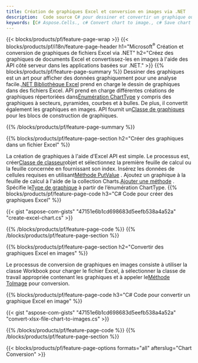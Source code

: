 ```yaml
---
title: Création de graphiques Excel et conversion en images via .NET
description:  Code source C# pour dessiner et convertir un graphique ou un diagramme dans Excel Microsoft à l'aide de la bibliothèque .NET.
keywords: [C# Aspose.Cells., c# Convert chart to image., c# Save chart to image., c# chart to image., create charts in c#., insert charts in c#., manage charts in c#]
---
```

{{< blocks/products/pf/feature-page-wrap >}}
{{< blocks/products/pf/i18n/feature-page-header h1="Microsoft<sup>&reg;</sup> Création et conversion de graphiques de fichiers Excel via .NET" h2="Créez des graphiques de documents Excel et convertissez-les en images à l\'aide des API côté serveur dans les applications basées sur .NET." >}}
{{% blocks/products/pf/feature-page-summary %}}
 Dessiner des graphiques est un art pour afficher des données graphiquement pour une analyse facile.[.NET Bibliothèque Excel](/cells/fr/net/) prend en charge le dessin de graphiques dans des fichiers Excel. API prend en charge différentes créations de graphiques répertoriées dans[Énumération ChartType](https://reference.aspose.com/cells/net/aspose.cells.charts/charttype) y compris des graphiques à secteurs, pyramides, courbes et à bulles. De plus, il convertit également les graphiques en images. API fournit un[Classe de graphiques](https://reference.aspose.com/cells/net/aspose.cells.charts) pour les blocs de construction de graphiques.

{{% /blocks/products/pf/feature-page-summary %}}

{{% blocks/products/pf/feature-page-section h2="Créer des graphiques dans un fichier Excel" %}}

 La création de graphiques à l'aide d'Excel API est simple. Le processus est, créer[Classe de classeur](https://reference.aspose.com/cells/net/aspose.cells/workbook)objet et sélectionnez la première feuille de calcul ou la feuille concernée en fournissant son index. Insérez les données de cellules requises en utilisant[Méthode PutValue](https://reference.aspose.com/cells/net/aspose.cells/cell/methods/putvalue/index) . Ajoutez un graphique à la feuille de calcul à l'aide de la collection Charts.[Ajouter une méthode](https://reference.aspose.com/cells/net/aspose.cells.charts/chartcollection/methods/add) . Spécifie le[Type de graphique](https://reference.aspose.com/cells/net/aspose.cells.charts/charttype) à partir de l’énumération ChartType.
{{% blocks/products/pf/feature-page-code h3="C# Code pour créer des graphiques Excel" %}}

{{< gist "aspose-com-gists" "47151e6b1cd698683d5eefb538a4a52a" "create-excel-chart.cs" >}}

{{% /blocks/products/pf/feature-page-code %}}
{{% /blocks/products/pf/feature-page-section %}}


{{% blocks/products/pf/feature-page-section h2="Convertir des graphiques Excel en images" %}}

 Le processus de conversion de graphiques en images consiste à utiliser la classe Workbook pour charger le fichier Excel, à sélectionner la classe de travail appropriée contenant les graphiques et à appeler le[Méthode ToImage](https://reference.aspose.com/cells/net/aspose.cells.charts.chart/toimage/methods/7) pour conversion.

{{% blocks/products/pf/feature-page-code h3="C# Code pour convertir un graphique Excel en image" %}}

{{< gist "aspose-com-gists" "47151e6b1cd698683d5eefb538a4a52a" "convert-xlsx-file-chart-to-images.cs" >}}

{{% /blocks/products/pf/feature-page-code %}}
{{% /blocks/products/pf/feature-page-section %}}

{{< blocks/products/pf/feature-page-options formats="all" afterslug="Chart Conversion" >}}
